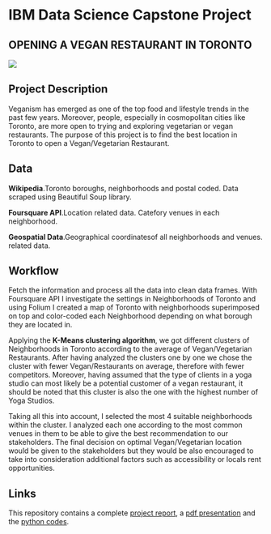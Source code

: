 # IBM Data Science Capstone Project 
## OPENING A VEGAN RESTAURANT IN TORONTO
![](https://github.com/elesalgueiro/IBM-COURSERA-CAPSTONE-PROJECT---The-Battle-of-Neighborghoods/blob/main/Vegan%20Image%20RM.jpg)

## Project Description

Veganism has emerged as one of the top food and lifestyle trends in the past few years. Moreover, people, especially in cosmopolitan cities like Toronto, are more open to trying and exploring vegetarian or vegan restaurants.
The purpose of this project is to find the best location in Toronto to open a Vegan/Vegetarian Restaurant.

## Data

**Wikipedia**.Toronto boroughs, neighborhoods and postal coded. Data scraped using Beautiful Soup library.

**Foursquare API**.Location related data. Catefory venues in each neighborhood.

**Geospatial Data**.Geographical coordinatesof all neighborhoods and venues.
related data.

## Workflow
Fetch the information and process all the data into clean data frames.
With  Foursquare API I investigate the settings in Neighborhoods of Toronto and using Folium I created a map of Toronto with neighborhoods superimposed on top and color-coded each Neighborhood depending on what borough they are located in. 

Applying the **K-Means clustering algorithm**, we got different clusters of Neighborhoods in Toronto according to the average of Vegan/Vegetarian Restaurants. After having analyzed the clusters one by one we chose the cluster with fewer Vegan/Restaurants on average, therefore with fewer competitors. Moreover, having assumed that the type of clients in a yoga studio can most likely be a potential customer of a vegan restaurant, it should be noted that this cluster is also the one with the highest number of Yoga Studios. 

Taking all this into account, I selected the most 4 suitable neighborhoods within the cluster. I analyzed each one according to the most common venues in them to be able to give the best recommendation to our stakeholders.
The final decision on optimal Vegan/Vegetarian location would be given to the stakeholders but they would be also encouraged to take into consideration additional factors such as accessibility or locals rent opportunities.

## Links

This repository contains a complete [project report](https://github.com/elesalgueiro/IBM-COURSERA-CAPSTONE-PROJECT---The-Battle-of-Neighborghoods/blob/main/APPLIED%20DATA%20SCIENCE%20CAPSTONE%20%20-%20Final%20Report.pdf), a [pdf presentation]( https://github.com/elesalgueiro/IBM-COURSERA-CAPSTONE-PROJECT---The-Battle-of-Neighborghoods/blob/main/Applied%20Data%20Science%20Capstone%20PRESENTATION%20-IBM%20Coursera.pdf) and the [python codes]( https://github.com/elesalgueiro/IBM-COURSERA-CAPSTONE-PROJECT---The-Battle-of-Neighborghoods/blob/main/IBM%20DS%20CAPSTONE%20PROJECT%20-%20A%20New%20Vegan%20Restaurant%20in%20Toronto.ipynb). 
